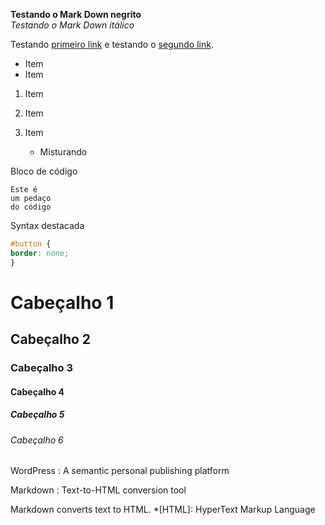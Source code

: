 **Testando o Mark Down negrito**<br>
*Testando o Mark Down itálico*<br>
	

Testando [primeiro link][1] e
testando o [segundo link][2].

[1]: http://example.com/ "Title"
[2]: http://example.org/ "Title"

* Item
* Item
1. Item
2. Item

1. Item
   * Misturando


Bloco de código 
~~~~
Este é
um pedaço
do código
~~~~

Syntax destacada
```css
#button {
border: none;
}
```

# Cabeçalho 1
## Cabeçalho 2
### Cabeçalho 3
#### Cabeçalho 4 ####
##### Cabeçalho 5 #####
###### Cabeçalho 6 ######

WordPress
: A semantic personal publishing platform

Markdown
: Text-to-HTML conversion tool




Markdown converts text to HTML.
*[HTML]: HyperText Markup Language


